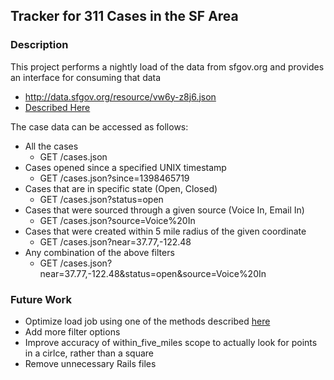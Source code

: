 Tracker for 311 Cases in the SF Area
---------------------------

### Description
This project performs a nightly load of the data from sfgov.org and provides an interface for consuming that data
 - http://data.sfgov.org/resource/vw6y-z8j6.json
 - [Described Here](http://data.sfgov.org/Service-Requests-311-/Case-Data-from-San-Francisco-311/vw6y-z8j6)

The case data can be accessed as follows:
 - All the cases
   - GET /cases.json
 - Cases opened since a specified UNIX timestamp
   - GET /cases.json?since=1398465719
 - Cases that are in specific state (Open, Closed)
   - GET /cases.json?status=open
 - Cases that were sourced through a given source (Voice In, Email In)
   - GET /cases.json?source=Voice%20In
 - Cases that were created within 5 mile radius of the given coordinate
   - GET /cases.json?near=37.77,-122.48
 - Any combination of the above filters
   - GET /cases.json?near=37.77,-122.48&status=open&source=Voice%20In

### Future Work
 - Optimize load job using one of the methods described [here](https://www.coffeepowered.net/2009/01/23/mass-inserting-data-in-rails-without-killing-your-performance/)
 - Add more filter options
 - Improve accuracy of within_five_miles scope to actually look for points in a cirlce, rather than a square
 - Remove unnecessary Rails files
